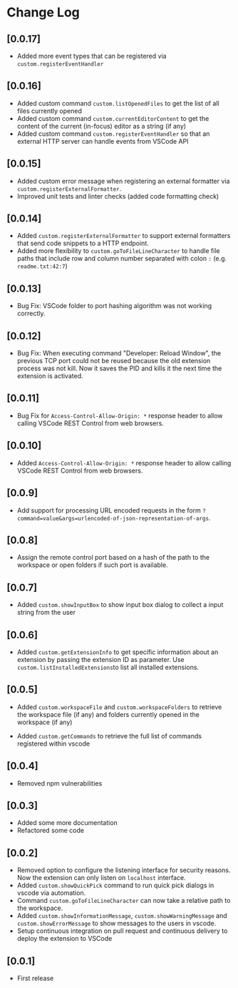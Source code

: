 # Change Log

## [0.0.17]

- Added more event types that can be registered via `custom.registerEventHandler`

## [0.0.16]

- Added custom command `custom.listOpenedFiles` to get the list of all files currently opened
- Added custom command `custom.currentEditorContent` to get the content of the current (in-focus) editor as a string (if any)
- Added custom command `custom.registerEventHandler` so that an external HTTP server can handle events from VSCode API

## [0.0.15]

- Added custom error message when registering an external formatter via `custom.registerExternalFormatter`.
- Improved unit tests and linter checks (added code formatting check)

## [0.0.14]

- Added `custom.registerExternalFormatter` to support external formatters that send code snippets to a HTTP endpoint.
- Added more flexibility to `custom.goToFileLineCharacter` to handle file paths that include row and column number separated with colon `:` (e.g. `readme.txt:42:7`)

## [0.0.13]

- Bug Fix: VSCode folder to port hashing algorithm was not working correctly.

## [0.0.12]

- Bug Fix: When executing command "Developer: Reload Window", the previous TCP port could not be reused because the old extension process was not kill. Now it saves the PID and kills it the next time the extension is activated.

## [0.0.11]

- Bug Fix for `Access-Control-Allow-Origin: *` response header to allow calling VSCode REST Control from web browsers.

## [0.0.10]

- Added `Access-Control-Allow-Origin: *` response header to allow calling VSCode REST Control from web browsers.

## [0.0.9]

- Add support for processing URL encoded requests in the form `?command=value&args=urlencoded-of-json-representation-of-args`.

## [0.0.8]

- Assign the remote control port based on a hash of the path to the workspace or open folders if such port is available.

## [0.0.7]

- Added `custom.showInputBox` to show input box dialog to collect a input string from the user

## [0.0.6]

- Added `custom.getExtensionInfo` to get specific information about an extension by passing the extension ID as parameter. Use `custom.listInstalledExtensions`to list all installed extensions.

## [0.0.5]

- Added `custom.workspaceFile` and `custom.workspaceFolders` to retrieve the workspace file (if any) and folders currently opened in the workspace (if any)

- Added `custom.getCommands` to retrieve the full list of commands registered within vscode

## [0.0.4]

- Removed npm vulnerabilities

## [0.0.3]

- Added some more documentation
- Refactored some code

## [0.0.2]

- Removed option to configure the listening interface for security reasons. Now the extension can only listen on `localhost` interface.
- Added `custom.showQuickPick` command to run quick pick dialogs in vscode via automation.
- Command `custom.goToFileLineCharacter` can now take a relative path to the workspace.
- Added `custom.showInformationMessage`, `custom.showWarningMessage` and `custom.showErrorMessage` to show messages to the users in vscode.
- Setup continuous integration on pull request and continuous delivery to deploy the extension to VSCode

## [0.0.1]

- First release
